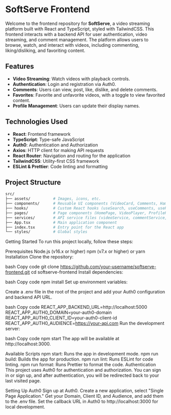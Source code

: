 # SoftServe Frontend

Welcome to the frontend repository for **SoftServe**, a video streaming platform built with React and TypeScript, styled with TailwindCSS. This frontend interacts with a backend API for user authentication, video streaming, and comment management. The platform allows users to browse, watch, and interact with videos, including commenting, liking/disliking, and favoriting content.

## Features

- **Video Streaming**: Watch videos with playback controls.
- **Authentication**: Login and registration via Auth0.
- **Comments**: Users can view, post, like, dislike, and delete comments.
- **Favorites**: Favorite and unfavorite videos, with a toggle to view favorited content.
- **Profile Management**: Users can update their display names.

## Technologies Used

- **React**: Frontend framework
- **TypeScript**: Type-safe JavaScript
- **Auth0**: Authentication and Authorization
- **Axios**: HTTP client for making API requests
- **React Router**: Navigation and routing for the application
- **TailwindCSS**: Utility-first CSS framework
- **ESLint & Prettier**: Code linting and formatting

## Project Structure

```bash
src/
├── assets/          # Images, icons, etc.
├── components/      # Reusable UI components (VideoCard, Comments, HamburgerMenu, etc.)
├── hooks/           # Custom React hooks (useSearch, useComments, useProfile, etc.)
├── pages/           # Page components (HomePage, VideoPlayer, ProfilePage)
├── services/        # API service files (videoService, commentService, profileService)
├── App.tsx          # Main application component
├── index.tsx        # Entry point for the React app
└── styles/          # Global styles
```
Getting Started
To run this project locally, follow these steps:

Prerequisites
Node.js (v16.x or higher)
npm (v7.x or higher) or yarn
Installation
Clone the repository:

bash
Copy code
git clone https://github.com/your-username/softserve-frontend.git
cd softserve-frontend
Install dependencies:

bash
Copy code
npm install
Set up environment variables:

Create a .env file in the root of the project and add your Auth0 configuration and backend API URL.

bash
Copy code
REACT_APP_BACKEND_URL=http://localhost:5000
REACT_APP_AUTH0_DOMAIN=your-auth0-domain
REACT_APP_AUTH0_CLIENT_ID=your-auth0-client-id
REACT_APP_AUTH0_AUDIENCE=https://your-api.com
Run the development server:

bash
Copy code
npm start
The app will be available at http://localhost:3000.

Available Scripts
npm start: Runs the app in development mode.
npm run build: Builds the app for production.
npm run lint: Runs ESLint for code linting.
npm run format: Runs Prettier to format the code.
Authentication
This project uses Auth0 for authentication and authorization. You can sign in or sign up, and after authentication, you will be redirected back to your last visited page.

Setting Up Auth0
Sign up at Auth0.
Create a new application, select "Single Page Application."
Get your Domain, Client ID, and Audience, and add them to the .env file.
Set the callback URL in Auth0 to http://localhost:3000 for local development.
